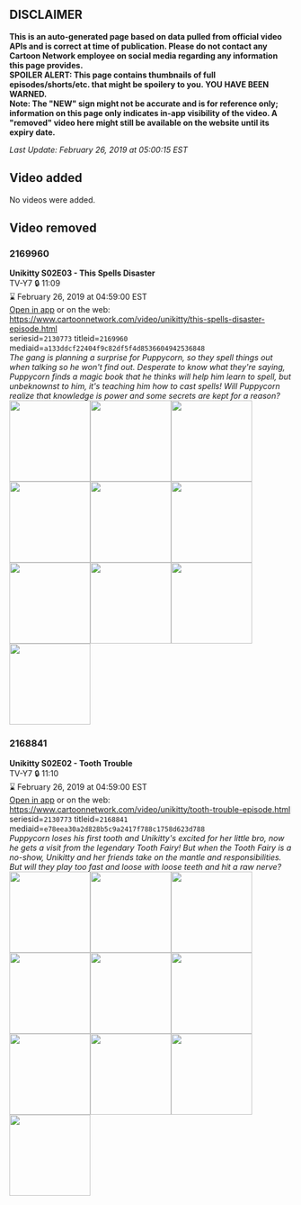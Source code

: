 ## DISCLAIMER
**This is an auto-generated page based on data pulled from official video APIs and is correct at time of publication. Please do not contact any Cartoon Network employee on social media regarding any information this page provides.**  
**SPOILER ALERT: This page contains thumbnails of full episodes/shorts/etc. that might be spoilery to you. YOU HAVE BEEN WARNED.**  
**Note: The "NEW" sign might not be accurate and is for reference only; information on this page only indicates in-app visibility of the video. A "removed" video here might still be available on the website until its expiry date.**  

_Last Update: February 26, 2019 at 05:00:15 EST_
## Video added
No videos were added.
## Video removed
### 2169960
**Unikitty S02E03 - This Spells Disaster**  
TV-Y7 🔒 11:09  
⌛ February 26, 2019 at 04:59:00 EST  
[Open in app](https://tinyurl.com/y3lueec3) or on the web: https://www.cartoonnetwork.com/video/unikitty/this-spells-disaster-episode.html  
seriesid=`2130773` titleid=`2169960` mediaid=`a133ddcf22404f9c82df5f4d8536604942536848`  
_The gang is planning a surprise for Puppycorn, so they spell things out when talking so he won't find out. Desperate to know what they're saying, Puppycorn finds a magic book that he thinks will help him learn to spell, but unbeknownst to him, it's teaching him how to cast spells! Will Puppycorn realize that knowledge is power and some secrets are kept for a reason?_  
<a href="https://s3.amazonaws.com/cartoonorchestrator/2169960_001_1280x720.jpg"><img src="https://s3.amazonaws.com/cartoonorchestrator/2169960_001_640x360.jpg" height="144px" /></a><a href="https://s3.amazonaws.com/cartoonorchestrator/2169960_002_1280x720.jpg"><img src="https://s3.amazonaws.com/cartoonorchestrator/2169960_002_640x360.jpg" height="144px" /></a><a href="https://s3.amazonaws.com/cartoonorchestrator/2169960_003_1280x720.jpg"><img src="https://s3.amazonaws.com/cartoonorchestrator/2169960_003_640x360.jpg" height="144px" /></a><a href="https://s3.amazonaws.com/cartoonorchestrator/2169960_004_1280x720.jpg"><img src="https://s3.amazonaws.com/cartoonorchestrator/2169960_004_640x360.jpg" height="144px" /></a><a href="https://s3.amazonaws.com/cartoonorchestrator/2169960_005_1280x720.jpg"><img src="https://s3.amazonaws.com/cartoonorchestrator/2169960_005_640x360.jpg" height="144px" /></a><a href="https://s3.amazonaws.com/cartoonorchestrator/2169960_006_1280x720.jpg"><img src="https://s3.amazonaws.com/cartoonorchestrator/2169960_006_640x360.jpg" height="144px" /></a><a href="https://s3.amazonaws.com/cartoonorchestrator/2169960_007_1280x720.jpg"><img src="https://s3.amazonaws.com/cartoonorchestrator/2169960_007_640x360.jpg" height="144px" /></a><a href="https://s3.amazonaws.com/cartoonorchestrator/2169960_008_1280x720.jpg"><img src="https://s3.amazonaws.com/cartoonorchestrator/2169960_008_640x360.jpg" height="144px" /></a><a href="https://s3.amazonaws.com/cartoonorchestrator/2169960_009_1280x720.jpg"><img src="https://s3.amazonaws.com/cartoonorchestrator/2169960_009_640x360.jpg" height="144px" /></a><a href="https://s3.amazonaws.com/cartoonorchestrator/2169960_010_1280x720.jpg"><img src="https://s3.amazonaws.com/cartoonorchestrator/2169960_010_640x360.jpg" height="144px" /></a>
### 2168841
**Unikitty S02E02 - Tooth Trouble**  
TV-Y7 🔒 11:10  
⌛ February 26, 2019 at 04:59:00 EST  
[Open in app](https://tinyurl.com/y5qekcos) or on the web: https://www.cartoonnetwork.com/video/unikitty/tooth-trouble-episode.html  
seriesid=`2130773` titleid=`2168841` mediaid=`e78eea30a2d828b5c9a2417f788c1758d623d788`  
_Puppycorn loses his first tooth and Unikitty's excited for her little bro, now he​ ​gets a visit from​ ​the​ ​legendary Tooth Fairy!​ ​But when the Tooth Fairy is a no-show, Unikitty and her friends take on the mantle and responsibilities. But will they play too fast and loose with loose teeth and hit a raw nerve?_  
<a href="https://s3.amazonaws.com/cartoonorchestrator/2168841_001_1280x720.jpg"><img src="https://s3.amazonaws.com/cartoonorchestrator/2168841_001_640x360.jpg" height="144px" /></a><a href="https://s3.amazonaws.com/cartoonorchestrator/2168841_002_1280x720.jpg"><img src="https://s3.amazonaws.com/cartoonorchestrator/2168841_002_640x360.jpg" height="144px" /></a><a href="https://s3.amazonaws.com/cartoonorchestrator/2168841_003_1280x720.jpg"><img src="https://s3.amazonaws.com/cartoonorchestrator/2168841_003_640x360.jpg" height="144px" /></a><a href="https://s3.amazonaws.com/cartoonorchestrator/2168841_004_1280x720.jpg"><img src="https://s3.amazonaws.com/cartoonorchestrator/2168841_004_640x360.jpg" height="144px" /></a><a href="https://s3.amazonaws.com/cartoonorchestrator/2168841_005_1280x720.jpg"><img src="https://s3.amazonaws.com/cartoonorchestrator/2168841_005_640x360.jpg" height="144px" /></a><a href="https://s3.amazonaws.com/cartoonorchestrator/2168841_006_1280x720.jpg"><img src="https://s3.amazonaws.com/cartoonorchestrator/2168841_006_640x360.jpg" height="144px" /></a><a href="https://s3.amazonaws.com/cartoonorchestrator/2168841_007_1280x720.jpg"><img src="https://s3.amazonaws.com/cartoonorchestrator/2168841_007_640x360.jpg" height="144px" /></a><a href="https://s3.amazonaws.com/cartoonorchestrator/2168841_008_1280x720.jpg"><img src="https://s3.amazonaws.com/cartoonorchestrator/2168841_008_640x360.jpg" height="144px" /></a><a href="https://s3.amazonaws.com/cartoonorchestrator/2168841_009_1280x720.jpg"><img src="https://s3.amazonaws.com/cartoonorchestrator/2168841_009_640x360.jpg" height="144px" /></a><a href="https://s3.amazonaws.com/cartoonorchestrator/2168841_010_1280x720.jpg"><img src="https://s3.amazonaws.com/cartoonorchestrator/2168841_010_640x360.jpg" height="144px" /></a>
